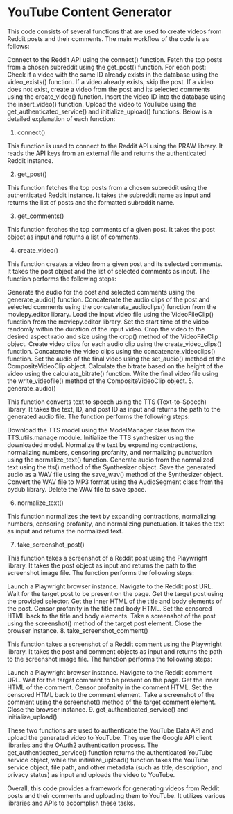 # YouTube Content Generator

This code consists of several functions that are used to create videos from Reddit posts and their comments. The main workflow of the code is as follows:

Connect to the Reddit API using the connect() function.
Fetch the top posts from a chosen subreddit using the get_post() function.
For each post:
Check if a video with the same ID already exists in the database using the video_exists() function.
If a video already exists, skip the post.
If a video does not exist, create a video from the post and its selected comments using the create_video() function.
Insert the video ID into the database using the insert_video() function.
Upload the video to YouTube using the get_authenticated_service() and initialize_upload() functions.
Below is a detailed explanation of each function:

1. connect()

This function is used to connect to the Reddit API using the PRAW library. It reads the API keys from an external file and returns the authenticated Reddit instance.

2. get_post()

This function fetches the top posts from a chosen subreddit using the authenticated Reddit instance. It takes the subreddit name as input and returns the list of posts and the formatted subreddit name.

3. get_comments()

This function fetches the top comments of a given post. It takes the post object as input and returns a list of comments.

4. create_video()

This function creates a video from a given post and its selected comments. It takes the post object and the list of selected comments as input. The function performs the following steps:

Generate the audio for the post and selected comments using the generate_audio() function.
Concatenate the audio clips of the post and selected comments using the concatenate_audioclips() function from the moviepy.editor library.
Load the input video file using the VideoFileClip() function from the moviepy.editor library.
Set the start time of the video randomly within the duration of the input video.
Crop the video to the desired aspect ratio and size using the crop() method of the VideoFileClip object.
Create video clips for each audio clip using the create_video_clips() function.
Concatenate the video clips using the concatenate_videoclips() function.
Set the audio of the final video using the set_audio() method of the CompositeVideoClip object.
Calculate the bitrate based on the height of the video using the calculate_bitrate() function.
Write the final video file using the write_videofile() method of the CompositeVideoClip object.
5. generate_audio()

This function converts text to speech using the TTS (Text-to-Speech) library. It takes the text, ID, and post ID as input and returns the path to the generated audio file. The function performs the following steps:

Download the TTS model using the ModelManager class from the TTS.utils.manage module.
Initialize the TTS synthesizer using the downloaded model.
Normalize the text by expanding contractions, normalizing numbers, censoring profanity, and normalizing punctuation using the normalize_text() function.
Generate audio from the normalized text using the tts() method of the Synthesizer object.
Save the generated audio as a WAV file using the save_wav() method of the Synthesizer object.
Convert the WAV file to MP3 format using the AudioSegment class from the pydub library.
Delete the WAV file to save space.

6. normalize_text()

This function normalizes the text by expanding contractions, normalizing numbers, censoring profanity, and normalizing punctuation. It takes the text as input and returns the normalized text.

7. take_screenshot_post()

This function takes a screenshot of a Reddit post using the Playwright library. It takes the post object as input and returns the path to the screenshot image file. The function performs the following steps:

Launch a Playwright browser instance.
Navigate to the Reddit post URL.
Wait for the target post to be present on the page.
Get the target post using the provided selector.
Get the inner HTML of the title and body elements of the post.
Censor profanity in the title and body HTML.
Set the censored HTML back to the title and body elements.
Take a screenshot of the post using the screenshot() method of the target post element.
Close the browser instance.
8. take_screenshot_comment()

This function takes a screenshot of a Reddit comment using the Playwright library. It takes the post and comment objects as input and returns the path to the screenshot image file. The function performs the following steps:

Launch a Playwright browser instance.
Navigate to the Reddit comment URL.
Wait for the target comment to be present on the page.
Get the inner HTML of the comment.
Censor profanity in the comment HTML.
Set the censored HTML back to the comment element.
Take a screenshot of the comment using the screenshot() method of the target comment element.
Close the browser instance.
9. get_authenticated_service() and initialize_upload()

These two functions are used to authenticate the YouTube Data API and upload the generated video to YouTube. They use the Google API client libraries and the OAuth2 authentication process. The get_authenticated_service() function returns the authenticated YouTube service object, while the initialize_upload() function takes the YouTube service object, file path, and other metadata (such as title, description, and privacy status) as input and uploads the video to YouTube.

Overall, this code provides a framework for generating videos from Reddit posts and their comments and uploading them to YouTube. It utilizes various libraries and APIs to accomplish these tasks.
